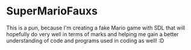 # SuperMarioFauxs
This is a pun, because I'm creating a fake Mario game with SDL that will hopefully do very well in terms of marks and helping me gain a better understanding of code and programs used in coding as well! :D

